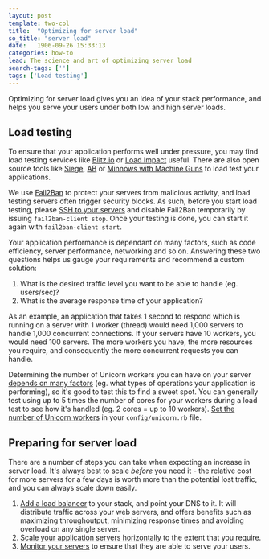 ```yaml
---
layout: post
template: two-col
title:  "Optimizing for server load"
so_title: "server load"
date:   1906-09-26 15:33:13
categories: how-to
lead: The science and art of optimizing server load
search-tags: ['']
tags: ['Load testing']
---
```


Optimizing for server load gives you an idea of your stack performance, and helps you serve your users under both low and high server loads.

## Load testing

To ensure that your application performs well under pressure, you may find load testing services like [Blitz.io](http://blitz.io) or [Load Impact](http://loadimpact.com/) useful. There are also open source tools like [Siege](http://www.joedog.org/siege-home/), [AB](http://httpd.apache.org/docs/2.2/programs/ab.html) or [Minnows with Machine Guns](https://github.com/rozap/minnowswithmachineguns) to load test your applications.

We use [Fail2Ban](http://www.fail2ban.org/wiki/index.php/Main_Page) to protect your servers from malicious activity, and load testing servers often trigger security blocks. As such, before you start load testing, please [SSH to your servers](/how-to/shell-to-your-servers.html) and disable Fail2Ban temporarily by issuing `fail2ban-client stop`. Once your testing is done, you can start it again with `fail2ban-client start`.

Your application performance is dependant on many factors, such as code efficiency, server performance, networking and so on. Answering these two questions helps us gauge your requirements and recommend a custom solution:

1. What is the desired traffic level you want to be able to handle (eg. users/sec)?
2. What is the average response time of your application?

As an example, an application that takes 1 second to respond which is running on a server with 1 worker (thread) would need 1,000 servers to handle 1,000 concurrent connections. If your servers have 10 workers, you would need 100 servers. The more workers you have, the more resources you require, and consequently the more concurrent requests you can handle.

Determining the number of Unicorn workers you can have on your server [depends on many factors](http://stackoverflow.com/questions/11056362/unicorn-which-number-of-worker-processes-to-use) (eg. what types of operations your application is performing), so it's good to test this to find a sweet spot. You can generally test using up to 5 times the number of cores for your workers during a load test to see how it's handled (eg. 2 cores = up to 10 workers). [Set the number of Unicorn workers](http://help.cloud66.com/web-server/unicorn-rack-server.html) in your `config/unicorn.rb` file.

## Preparing for server load

There are a number of steps you can take when expecting an increase in server load. It's always best to scale _before_ you need it - the relative cost for more servers for a few days is worth more than the potential lost traffic, and you can always scale down easily.

1. [Add a load balancer](/add-ins/load-balancer.html) to your stack, and point your DNS to it. It will distribute traffic across your web servers, and offers benefits such as maximizing throughoutput, minimizing response times and avoiding overload on any single server.
2. [Scale your application servers horizontally](/stack-features/horizontal-scaling.html) to the extent that you require.
2. [Monitor your servers](/stack-features/server-monitoring.html) to ensure that they are able to serve your users.